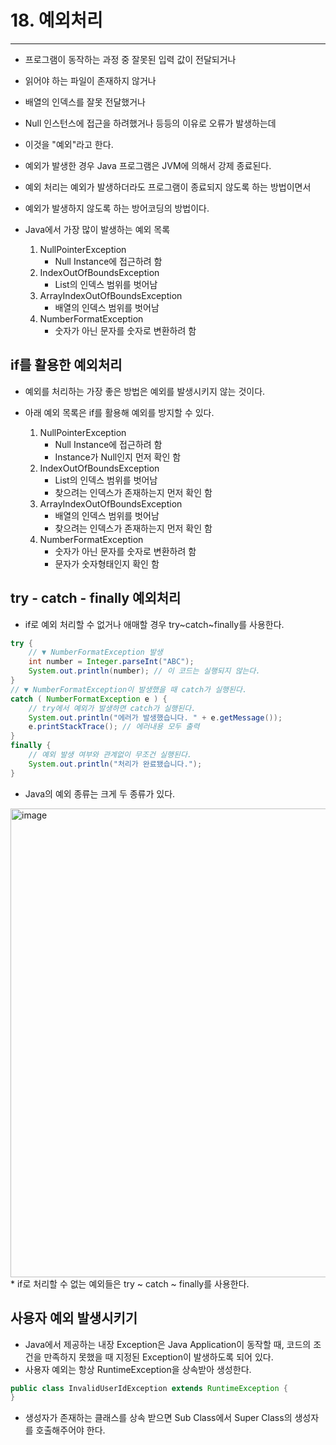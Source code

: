 # 18. 예외처리
---
* 프로그램이 동작하는 과정 중 잘못된 입력 값이 전달되거나
* 읽어야 하는 파일이 존재하지 않거나
* 배열의 인덱스를 잘못 전달했거나
* Null 인스턴스에 접근을 하려했거나 등등의 이유로 오류가 발생하는데
* 이것을 "예외"라고 한다.
* 예외가 발생한 경우 Java 프로그램은 JVM에 의해서 강제 종료된다.

* 예외 처리는 예외가 발생하더라도 프로그램이 종료되지 않도록 하는 방법이면서
* 예외가 발생하지 않도록 하는 방어코딩의 방법이다.

* Java에서 가장 많이 발생하는 예외 목록
  1. NullPointerException
      * Null Instance에 접근하려 함
  2. IndexOutOfBoundsException
      * List의 인덱스 범위를 벗어남
  3. ArrayIndexOutOfBoundsException
      * 배열의 인덱스 범위를 벗어남
  4. NumberFormatException
      * 숫자가 아닌 문자를 숫자로 변환하려 함

## if를 활용한 예외처리
* 예외를 처리하는 가장 좋은 방법은 예외를 발생시키지 않는 것이다.
* 아래 예외 목록은 if를 활용해 예외를 방지할 수 있다.
  
  1. NullPointerException
       * Null Instance에 접근하려 함
       * Instance가 Null인지 먼저 확인 함
  2. IndexOutOfBoundsException
       * List의 인덱스 범위를 벗어남
       * 찾으려는 인덱스가 존재하는지 먼저 확인 함
  3. ArrayIndexOutOfBoundsException
       * 배열의 인덱스 범위를 벗어남
       * 찾으려는 인덱스가 존재하는지 먼저 확인 함
  4. NumberFormatException
       * 숫자가 아닌 문자를 숫자로 변환하려 함
       * 문자가 숫자형태인지 확인 함

## try - catch - finally 예외처리
* if로 예외 처리할 수 없거나 애매할 경우 try~catch~finally를 사용한다.
```java
try {
    // ▼ NumberFormatException 발생
    int number = Integer.parseInt("ABC"); 
    System.out.println(number); // 이 코드는 실행되지 않는다.
}
// ▼ NumberFormatException이 발생했을 때 catch가 실행된다.
catch ( NumberFormatException e ) {
    // try에서 예외가 발생하면 catch가 실행된다.
    System.out.println("에러가 발생했습니다. " + e.getMessage());
    e.printStackTrace(); // 에러내용 모두 출력
}
finally {
    // 예외 발생 여부와 관계없이 무조건 실행된다.
    System.out.println("처리가 완료됐습니다.");
}
```
* Java의 예외 종류는 크게 두 종류가 있다.
<img width="750" alt="image" src="https://github.com/user-attachments/assets/9af71a9c-f448-40c3-8903-3a66fa17e69e">
* if로 처리할 수 없는 예외들은 try ~ catch ~ finally를 사용한다.

## 사용자 예외 발생시키기
* Java에서 제공하는 내장 Exception은 Java Application이 동작할 때,
  코드의 조건을 만족하지 못했을 때 지정된 Exception이 발생하도록 되어 있다.
* 사용자 예외는 항상 RuntimeException을 상속받아 생성한다.
  
```java
public class InvalidUserIdException extends RuntimeException {
}
```
* 생성자가 존재하는 클래스를 상속 받으면 Sub Class에서 Super Class의 생성자를 호출해주어야 한다.
 
